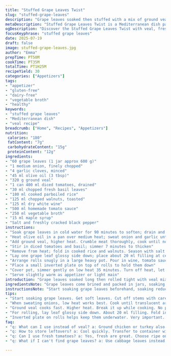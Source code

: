 ```yaml
---
title: "Stuffed Grape Leaves Twist"
slug: "stuffed-grape-leaves"
description: "Grape leaves soaked then stuffed with a mix of ground veal, cooked rice, toasted pine nuts replaced by chopped walnuts, and fresh herbs swapped oregano for basil. Tomatoes swapped fresh diced instead of canned crushed. Finished slow simmer in a tangy broth made of reduced vegetable stock, dry white wine, and a hint of maple syrup instead of brown sugar. Rolled tightly and cooked under a weight using an inverted plate for 35 minutes. 30 servings. Dairy-free, gluten-free, egg-free. Mediterranean style."
metaDescription: "Stuffed Grape Leaves Twist is a Mediterranean dish packed with flavor. Ground veal, fresh basil, and toasted walnuts create a unique filling."
ogDescription: "Discover the Stuffed Grape Leaves Twist with veal, fresh tomatoes, and walnuts. A perfect appetizer or light main dish."
focusKeyphrase: "stuffed grape leaves"
date: 2025-07-19
draft: false
image: stuffed-grape-leaves.jpg
author: "Emma"
prepTime: PT50M
cookTime: PT35M
totalTime: PT1H25M
recipeYield: 30
categories: ["Appetizers"]
tags:
- "appetizer"
- "gluten-free"
- "dairy-free"
- "vegetable broth"
- "healthy"
keywords:
- "stuffed grape leaves"
- "Mediterranean dish"
- "veal recipe"
breadcrumb: ["Home", "Recipes", "Appetizers"]
nutrition: 
 calories: "180"
 fatContent: "7g"
 carbohydrateContent: "15g"
 proteinContent: "12g"
ingredients:
- "60 grape leaves (1 jar approx 600 g)"
- "1 medium onion, finely chopped"
- "4 garlic cloves, minced"
- "45 ml olive oil (3 tbsp)"
- "320 g ground veal"
- "1 can 400 ml diced tomatoes, drained"
- "30 ml chopped fresh basil leaves"
- "180 ml cooked parboiled rice"
- "125 ml chopped walnuts, toasted"
- "125 ml dry white wine"
- "500 ml homemade tomato sauce"
- "250 ml vegetable broth"
- "15 ml maple syrup"
- "Salt and freshly cracked black pepper"
instructions:
- "Soak grape leaves in cold water for 90 minutes to soften; drain and cut off thick stems"
- "Heat olive oil in a pan over medium heat; sweat onion and garlic until translucent about 6 minutes"
- "Add ground veal, higher heat. Crumble meat thoroughly, cook until no pink remains, juices evaporate, around 8 minutes"
- "Stir in diced tomatoes and basil; simmer 7 minutes to thicken"
- "Remove from heat; fold in cooked rice and walnuts. Season with salt and pepper to taste"
- "Lay one grape leaf glossy side down; place about 20 ml filling at center bottom edge, fold sides over, roll firmly from stem end into a tight cylinder. Repeat for all leaves"
- "Arrange rolls snugly in a large heavy pot. Pour in wine, tomato sauce, vegetable broth, and drizzle maple syrup over"
- "Place a small inverted plate on top of rolls to hold them down"
- "Cover pot, simmer gently on low heat 35 minutes. Turn off heat, let rest 10 minutes in pot"
- "Serve slightly warm as appetizer or light main"
introduction: "Grape leaves soaked long then rolled tight with veal mix. Not the usual oregano but fresh basil, walnuts toasted, diced tomatoes fresh, not canned crushed. Simmer slow in a broth made with tomato sauce, dry white wine, veggie stock, small splash maple syrup replacing brown sugar. The rolls pressed down with an upside-down plate, holding them compact for better stew. Soften leaves before, trim stems. The meat mixture rich but balanced with rice and nuts. Thirty servings for a banquet style shared dish. Good for dairy and gluten avoidance. The simmered rolls hold shape tight and release gentle tomato aroma with herb undertones. Serve warm and let flavors linger."
ingredientsNote: "Grape leaves come brined and packed in jars, soaking softens excess salt. Use medium size leaves for easier rolling. Walnut pieces stand in for pine nuts, adding crunch and earthiness. Fresh basil swapped oregano fresh for a brighter herb taste. Choose ripe diced tomatoes canned then drained well to avoid excess liquid. Veal ensures tender meat flavor but any ground meat can substitute. Use olive oil for gentle gentling of onions and garlic. Rice is parboiled to hold shape without sticking. Maple syrup introduces subtle sweet note in place of cassonade/brown sugar, harmonizing with tomato acidity. Vegetable broth replaces chicken broth making dish fully plant inclusive. Wine must be dry white for acidity but also body. Salt and pepper adjusted to taste. Toast nuts well for depth."
instructionsNote: "Start soaking grape leaves beforehand, soaking reduces bitterness and tough veins. Cut off stems carefully. Sweat onion and garlic slowly to soften and release sweetness, avoiding browning. Increase heat to cook veal evenly, breaking apart meat finely, till color is uniform and no water remains in pan. Add diced tomatoes and basil, simmer briefly to thicken juices. Remove from heat before adding rice and nuts to prevent overcooking rice inside filling. Roll leaves on flat surface, fold sides before rolling from stem end for compact cylinders, ensures no unraveling during cooking. Arrange rolled leaves tightly in heavy pot to prevent rolling out during simmer. Mix liquid ingredients separately and pour carefully over rolls. Use a plate inverted to weigh rolls down so they stay submerged and intact. Cook covered at low heat 35 minutes (adjusted from 30 for thorough soaking). Let rest off heat so rolls finish absorbing liquid. Serve warm, rest intensifies flavors and texture sets properly."
tips:
- "Start soaking grape leaves. Get soft leaves. Cut off stems with care. 90 minutes in cold water. Drain well. Avoid bitterness. Use medium size for easier handling."
- "When sweating onions, low heat works best. Cook until translucent around 6 minutes. This step enhances sweetness. Garlic next. Sauté until fragrant, don’t brown."
- "Ground veal cooks fast. Higher heat. Break it up while cooking. No pink left. All liquid should evaporate. Keep crumbling until even texture. 8 minutes is good."
- "For rolling, lay leaf glossy side down. About 20 ml filling. Fold in sides then roll from bottom. Tight cylinders prevent unrolling. Repeat for all leaves carefully."
- "Inverted plate on rolls helps keep them underwater. Very important. Keeps them intact during cooking. Avoid soggy leaf tops. Gently press down, no breakage."
faq:
- "q: What can I use instead of veal? a: Ground chicken or turkey also work well. Similar texture. Different flavor. Seasoning is key for taste. Adjust accordingly."
- "q: How to store leftovers? a: Cool quickly. Transfer to container with lid. Refrigerate for max three days. Freezing also works. But texture changes."
- "q: Can I use fresh tomatoes? a: Yes, fresh are great. Choose ripe ones. Chop them into small pieces. Drain excess liquid. Balanced flavor with herbs."
- "q: What if I can't find grape leaves? a: Use cabbage leaves instead. Blanch them first. Soft enough to roll. Flavor is different but still good."

---
```

